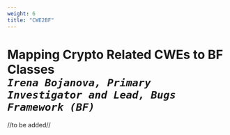 ```yaml
---
weight: 6
title: "CWE2BF"
---
```

# Mapping Crypto Related CWEs to BF Classes <br/>_`Irena Bojanova, Primary Investigator and Lead, Bugs Framework (BF)`_

//to be added//